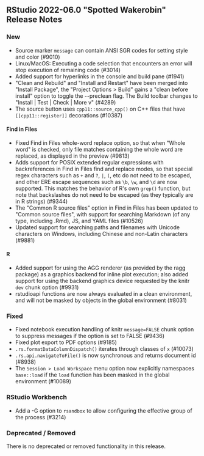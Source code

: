 
## RStudio 2022-06.0 "Spotted Wakerobin" Release Notes


### New

- Source marker `message` can contain ANSI SGR codes for setting style and color (#9010)
- Linux/MacOS: Executing a code selection that encounters an error will stop execution of remaining code (#3014)
- Added support for hyperlinks in the console and build pane (#1941)
- "Clean and Rebuild" and "Install and Restart" have been merged into "Install Package", the "Project Options > Build" gains a "clean before install" option to toggle the --preclean flag. The Build toolbar changes to "Install | Test | Check | More v" (#4289)
- The source button uses `cpp11::source_cpp()` on C++ files that have `[[cpp11::register]]` decorations (#10387)

#### Find in Files
- Fixed Find in Files whole-word replace option, so that when "Whole word" is checked, only file matches containing the whole word are replaced, as displayed in the preview (#9813)
- Adds support for POSIX extended regular expressions with backreferences in Find in Files find and replace modes, so that special regex characters such as `+` and `?`, `|`, `(`, etc do not need to be escaped, and other ERE escape sequences such as `\b`, `\w`, and `\d` are now supported. This matches the behavior of R's own `grep()` function, but note that backslashes do not need to be escaped (as they typically are in R strings) (#9344)
- The "Common R source files" option in Find in Files has been updated to "Common source files", with support for searching Markdown (of any type, including .Rmd), JS, and YAML files (#10526)
- Updated support for searching paths and filenames with Unicode characters on Windows, including Chinese and non-Latin characters (#9881)

#### R

- Added support for using the AGG renderer (as provided by the ragg package) as a graphics backend for inline plot execution; also added support for using the backend graphics device requested by the knitr `dev` chunk option (#9931)
- rstudioapi functions are now always evaluated in a clean environment, and will not be masked by objects in the global environment (#8031)

### Fixed

- Fixed notebook execution handling of knitr `message=FALSE` chunk option to suppress messages if the option is set to FALSE (#9436)
- Fixed plot export to PDF options (#9185)
- `.rs.formatDataColumnDispatch()` iterates through classes of `x` (#10073)
- `.rs.api.navigateToFile()` is now synchronous and returns document id (#8938)
- The `Session > Load Workspace` menu option now explicitly namespaces `base::load` if the `load` function has been masked in the global environment (#10089)

### RStudio Workbench

- Add a -G option to `rsandbox` to allow configuring the effective group of the process (#3214)


### Deprecated / Removed

There is no deprecated or removed functionality in this release.

